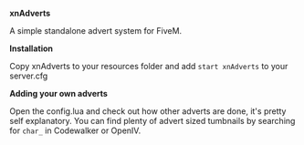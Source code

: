**xnAdverts**

A simple standalone advert system for FiveM.

**Installation**

Copy xnAdverts to your resources folder and add `start xnAdverts` to your server.cfg

**Adding your own adverts**

Open the config.lua and check out how other adverts are done, it's pretty self explanatory. You can find plenty of advert sized tumbnails by searching for `char_` in Codewalker or OpenIV.